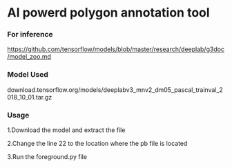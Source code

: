 # AI powerd polygon annotation tool

### For inference

https://github.com/tensorflow/models/blob/master/research/deeplab/g3doc/model_zoo.md

### Model Used
download.tensorflow.org/models/deeplabv3_mnv2_dm05_pascal_trainval_2018_10_01.tar.gz

### Usage
1.Download the model and extract the file

2.Change the line 22 to the location where the pb file is located 

3.Run the foreground.py file
